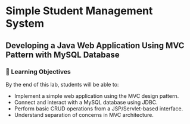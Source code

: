 # Simple Student Management System

## Developing a Java Web Application Using MVC Pattern with MySQL Database

### 🎯 Learning Objectives
By the end of this lab, students will be able to:
- Implement a simple web application using the MVC design pattern.
- Connect and interact with a MySQL database using JDBC.
- Perform basic CRUD operations from a JSP/Servlet-based interface.
- Understand separation of concerns in MVC architecture.
